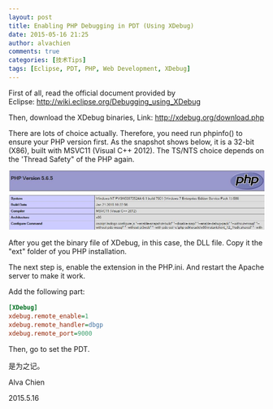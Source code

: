 ```yaml
---
layout: post
title: Enabling PHP Debugging in PDT (Using XDebug)
date: 2015-05-16 21:25
author: alvachien
comments: true
categories: [技术Tips]
tags: [Eclipse, PDT, PHP, Web Development, XDebug]
---
```

First of all, read the official document provided by Eclipse: http://wiki.eclipse.org/Debugging_using_XDebug

Then, download the XDebug binaries, Link: http://xdebug.org/download.php

There are lots of choice actually. Therefore, you need run phpinfo() to ensure your PHP version first. As the snapshot shows below, it is a 32-bit (X86), built with MSVC11 (Visual C++ 2012). The TS/NTS choice depends on the 'Thread Safety" of the PHP again.

![PhpInfo](/assets/uploads/2015/05/PhpInfo.png)

After you get the binary file of XDebug, in this case, the DLL file. Copy it the "ext" folder of you PHP installation.

The next step is, enable the extension in the PHP.ini. And restart the Apache server to make it work.

Add the following part:

```ini
[XDebug]
xdebug.remote_enable=1
xdebug.remote_handler=dbgp
xdebug.remote_port=9000
```

Then, go to set the PDT.

是为之记。

Alva Chien

2015.5.16
